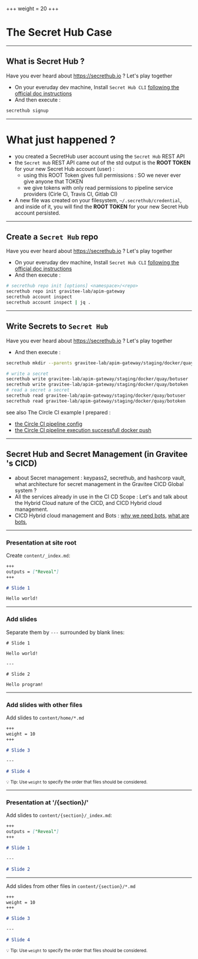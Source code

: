 +++
weight = 20
+++

# The Secret Hub Case

---

## What is Secret Hub ?

Have you ever heard about https://secrethub.io ? Let's play together

* On your everuday dev machine, Install `Secret Hub CLI` [following the official doc instructions](https://secrethub.io/docs/start/getting-started/#install)
* And then execute :
```bash
secrethub signup
```

---

# What just happened ?

* you created a SecretHub user account using the `Secret Hub` REST API
* the `Secret Hub` REST API came out of the std output is the **ROOT TOKEN** for your new Secret Hub account (user) :
  * using this ROOT Token gives full permissions : SO we never ever give anyone that TOKEN
  * we give tokens with only read permissions to pipeline service providers (Cirle Ci, Travis CI,  Gitlab CI)
* A new file was created on your filesystem, `~/.secrethub/credential`, and inside of it, you will find the  **ROOT TOKEN** for your new Secret Hub account persisted.

---

## Create a `Secret Hub` repo

Have you ever heard about https://secrethub.io ? Let's play together

* On your everuday dev machine, Install `Secret Hub CLI` [following the official doc instructions](https://secrethub.io/docs/start/getting-started/#install)
* And then execute :
```bash
# secrethub repo init [options] <namespace>/<repo>
secrethub repo init gravitee-lab/apim-gateway
secrethub account inspect
secrethub account inspect | jq .
```

---

## Write Secrets to `Secret Hub`

Have you ever heard about https://secrethub.io ? Let's play together

* And then execute :
```bash
secrethub mkdir --parents gravitee-lab/apim-gateway/staging/docker/quay/

# write a secret
secrethub write gravitee-lab/apim-gateway/staging/docker/quay/botuser
secrethub write gravitee-lab/apim-gateway/staging/docker/quay/botoken
# read a secret a secret
secrethub read gravitee-lab/apim-gateway/staging/docker/quay/botuser
secrethub read gravitee-lab/apim-gateway/staging/docker/quay/botoken

```

see also The Circle CI example I prepared :
  * [the Circle CI pipeline config](https://github.com/gravitee-lab/gravitee-gateway/blob/8d13fe050ebf99f74f470ad71620f3bc78cf6d70/.circleci/config.yml#L101)
  * [the Circle CI pipeline execution successfull docker push](https://app.circleci.com/pipelines/github/gravitee-lab/gravitee-gateway/37/workflows/b6c84de7-986c-4668-8f64-86936af20f47/jobs/58)

---


## Secret Hub and Secret Management (in Gravitee 's CICD)

* about Secret management : keypass2, secrethub, and hashcorp vault, what architecture for secret management in the Gravitee CICD Global system ?
* All the services already in use in the CI CD Scope : Let's and talk about the Hybrid Cloud nature of the CICD, and CICD Hybrid cloud management.
* CICD Hybrid cloud management and Bots : [why we need bots](https://gravitee-lab-cicd-bot.github.io/post/the-gravitee-lab-ci-cd-bot/), [what are bots](https://gravitee-lab-cicd-bot.github.io/),

---

### Presentation at site root

Create `content/_index.md`:

```markdown
+++
outputs = ["Reveal"]
+++

# Slide 1

Hello world!
```

---

### Add slides

Separate them by `---` surrounded by blank lines:

```
# Slide 1

Hello world!

---

# Slide 2

Hello program!
```

---

### Add slides with other files

Add slides to `content/home/*.md`

```markdown
+++
weight = 10
+++

# Slide 3

---

# Slide 4
```

<small>💡 Tip: Use `weight` to specify the order that files should be considered.</small>

---

### Presentation at '/{section}/'

Add slides to `content/{section}/_index.md`:

```markdown
+++
outputs = ["Reveal"]
+++

# Slide 1

---

# Slide 2
```

---

Add slides from other files in `content/{section}/*.md`

```markdown
+++
weight = 10
+++

# Slide 3

---

# Slide 4
```

<small>💡 Tip: Use `weight` to specify the order that files should be considered.</small>
